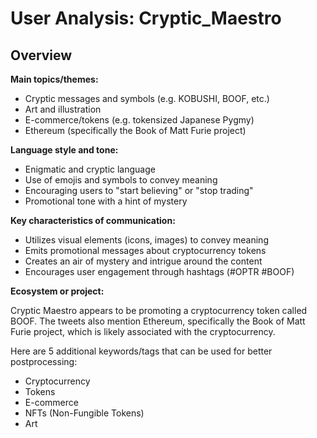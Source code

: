 # User Analysis: Cryptic_Maestro

## Overview

**Main topics/themes:**

* Cryptic messages and symbols (e.g. KOBUSHI, BOOF, etc.)
* Art and illustration
* E-commerce/tokens (e.g. tokensized Japanese Pygmy)
* Ethereum (specifically the Book of Matt Furie project)

**Language style and tone:**

* Enigmatic and cryptic language
* Use of emojis and symbols to convey meaning
* Encouraging users to "start believing" or "stop trading"
* Promotional tone with a hint of mystery

**Key characteristics of communication:**

* Utilizes visual elements (icons, images) to convey meaning
* Emits promotional messages about cryptocurrency tokens
* Creates an air of mystery and intrigue around the content
* Encourages user engagement through hashtags (#OPTR #BOOF)

**Ecosystem or project:**

Cryptic Maestro appears to be promoting a cryptocurrency token called BOOF. The tweets also mention Ethereum, specifically the Book of Matt Furie project, which is likely associated with the cryptocurrency.

Here are 5 additional keywords/tags that can be used for better postprocessing:

* Cryptocurrency
* Tokens
* E-commerce
* NFTs (Non-Fungible Tokens)
* Art